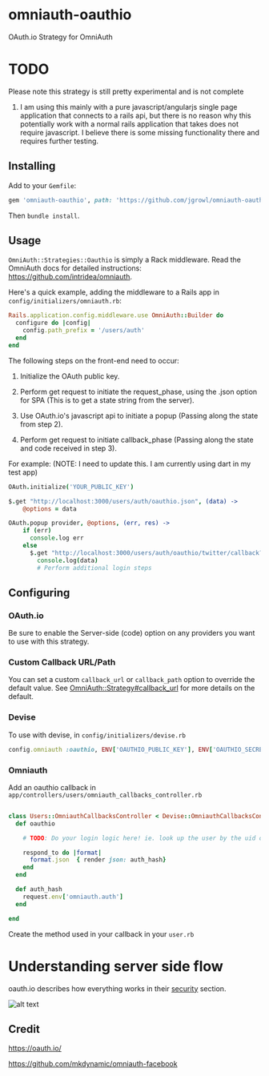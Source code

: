 omniauth-oauthio
=================

OAuth.io Strategy for OmniAuth

# TODO

Please note this strategy is still pretty experimental and is not complete

1. I am using this mainly with a pure javascript/angularjs single page application that connects to a rails api, but
there is no reason why this potentially work with a normal rails application that takes does not require javascript.
I believe there is some missing functionality there and requires further testing.

## Installing

Add to your `Gemfile`:

```ruby
gem 'omniauth-oauthio', path: 'https://github.com/jgrowl/omniauth-oauthio.git'
```

Then `bundle install`.

## Usage

`OmniAuth::Strategies::Oauthio` is simply a Rack middleware. Read the OmniAuth docs for detailed instructions: https://github.com/intridea/omniauth.

Here's a quick example, adding the middleware to a Rails app in `config/initializers/omniauth.rb`:

```ruby
Rails.application.config.middleware.use OmniAuth::Builder do
  configure do |config|
    config.path_prefix = '/users/auth'
  end
end
```

The following steps on the front-end need to occur:

1. Initialize the OAuth public key.

2. Perform get request to initiate the request_phase, using the .json option for SPA (This is to get a state string from the server).

3. Use OAuth.io's javascript api to initiate a popup (Passing along the state from step 2).

4. Perform get request to initiate callback_phase (Passing along the state and code received in step 3).

For example:  (NOTE: I need to update this. I am currently using dart in my test app)

```coffeescript
OAuth.initialize('YOUR_PUBLIC_KEY')

$.get "http://localhost:3000/users/auth/oauthio.json", (data) ->
    @options = data

OAuth.popup provider, @options, (err, res) ->
    if (err)
      console.log err
    else
      $.get "http://localhost:3000/users/auth/oauthio/twitter/callback?state=@options.state", (data) ->
        console.log(data)
        # Perform additional login steps
```

## Configuring

### OAuth.io

Be sure to enable the Server-side (code) option on any providers you want to use with this strategy.

### Custom Callback URL/Path

You can set a custom `callback_url` or `callback_path` option to override the default value. See [OmniAuth::Strategy#callback_url](https://github.com/intridea/omniauth/blob/master/lib/omniauth/strategy.rb#L411) for more details on the default.

### Devise
To use with devise, in `config/initializers/devise.rb`

```ruby
config.omniauth :oauthio, ENV['OAUTHIO_PUBLIC_KEY'], ENV['OAUTHIO_SECRET_KEY']
```

### Omniauth

Add an oauthio callback in `app/controllers/users/omniauth_callbacks_controller.rb`

```ruby

class Users::OmniauthCallbacksController < Devise::OmniauthCallbacksController
  def oauthio

    # TODO: Do your login logic here! ie. look up the user by the uid or create one if it does not already exist!

    respond_to do |format|
      format.json  { render json: auth_hash}
    end
  end

  def auth_hash
    request.env['omniauth.auth']
  end

end
```

Create the method used in your callback in your `user.rb`

# Understanding server side flow

oauth.io describes how everything works in their [security](https://oauth.io/docs/security) section.

![alt text](https://oauth.io/img/server-side-flow.png "Server side flow")


## Credit

https://oauth.io/

https://github.com/mkdynamic/omniauth-facebook
